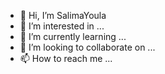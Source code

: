 - 👋 Hi, I’m SalimaYoula
- 👀 I’m interested in ...
- 🌱 I’m currently learning ...
- 💞️ I’m looking to collaborate on ...
- 📫 How to reach me ...

<!---
SalimaYoula/SalimaYoula is a ✨ special ✨ repository because its `README.md` (this file) appears on your GitHub profile.
You can click the Preview link to take a look at your changes.
--->
